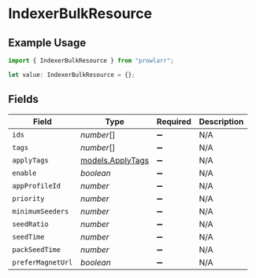 # IndexerBulkResource

## Example Usage

```typescript
import { IndexerBulkResource } from "prowlarr";

let value: IndexerBulkResource = {};
```

## Fields

| Field                                      | Type                                       | Required                                   | Description                                |
| ------------------------------------------ | ------------------------------------------ | ------------------------------------------ | ------------------------------------------ |
| `ids`                                      | *number*[]                                 | :heavy_minus_sign:                         | N/A                                        |
| `tags`                                     | *number*[]                                 | :heavy_minus_sign:                         | N/A                                        |
| `applyTags`                                | [models.ApplyTags](../models/applytags.md) | :heavy_minus_sign:                         | N/A                                        |
| `enable`                                   | *boolean*                                  | :heavy_minus_sign:                         | N/A                                        |
| `appProfileId`                             | *number*                                   | :heavy_minus_sign:                         | N/A                                        |
| `priority`                                 | *number*                                   | :heavy_minus_sign:                         | N/A                                        |
| `minimumSeeders`                           | *number*                                   | :heavy_minus_sign:                         | N/A                                        |
| `seedRatio`                                | *number*                                   | :heavy_minus_sign:                         | N/A                                        |
| `seedTime`                                 | *number*                                   | :heavy_minus_sign:                         | N/A                                        |
| `packSeedTime`                             | *number*                                   | :heavy_minus_sign:                         | N/A                                        |
| `preferMagnetUrl`                          | *boolean*                                  | :heavy_minus_sign:                         | N/A                                        |